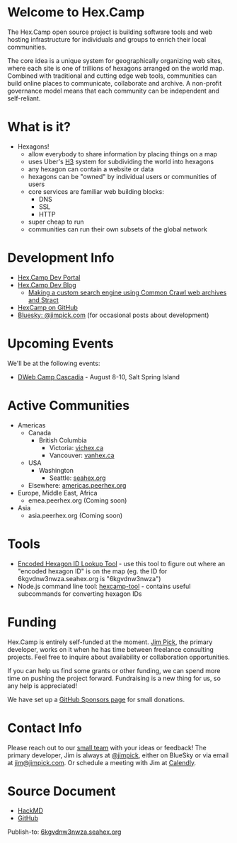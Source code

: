 # Welcome to Hex.Camp

The Hex.Camp open source project is building software tools and web hosting infrastructure for individuals and groups to enrich their local communities.

The core idea is a unique system for geographically organizing web sites, where each site is one of trillions of hexagons arranged on the world map. Combined with traditional and cutting edge web tools, communities can build online places to communicate, collaborate and archive. A non-profit governance model means that each community can be independent and self-reliant.

# What is it?

* Hexagons!
    * allow everybody to share information by placing things on a map
    * uses Uber's [H3](https://h3geo.org/) system for subdividing the world into hexagons
    * any hexagon can contain a website or data
    * hexagons can be "owned" by individual users or communities of users
    * core services are familiar web building blocks:
        * DNS
        * SSL
        * HTTP
    * super cheap to run
    * communities can run their own subsets of the global network

# Development Info

- [Hex.Camp Dev Portal](https://6kgru5w3nwza.vichex.ca/)
- [Hex.Camp Dev Blog](https://6kgrunw3nwza.vichex.ca/)
    * [Making a custom search engine using Common Crawl web archives and Stract](https://6kgrunw3nwza.vichex.ca/posts/2025-07-17-search-experiment/)
- [HexCamp on GitHub](https://github.com/hexcamp)
- [Bluesky: @jimpick.com](https://bsky.app/profile/jimpick.com) (for occasional posts about development)


# Upcoming Events

We'll be at the following events:

* [DWeb Camp Cascadia](https://dwebyvr.org/camp/) - August 8-10, Salt Spring Island

# Active Communities

* Americas
    * Canada
        * British Columbia 
            * Victoria: [vichex.ca](https://vichex.ca/)
            * Vancouver: [vanhex.ca](https://vanhex.ca/)
    * USA
        * Washington
            * Seattle: [seahex.org](https://seahex.org/)
    * Elsewhere: [americas.peerhex.org](https://americas.peerhex.org/)
* Europe, Middle East, Africa
    * emea.peerhex.org (Coming soon)
* Asia
    * asia.peerhex.org (Coming soon)

# Tools

* [Encoded Hexagon ID Lookup Tool](https://6l22glmvqj2a.test.hex.camp/) - use this tool to figure out where an "encoded hexagon ID" is on the map (eg. the ID for 6kgvdnw3nwza.seahex.org is "6kgvdnw3nwza")
* Node.js command line tool: [hexcamp-tool](https://www.npmjs.com/package/hexcamp-tool) - contains useful subcommands for converting hexagon IDs


# Funding

Hex.Camp is entirely self-funded at the moment. [Jim Pick](https://jimpick.com/), the primary developer, works on it when he has time between freelance consulting projects. Feel free to inquire about availability or collaboration opportunities.

If you can help us find some grants or other funding, we can spend more time on pushing the project forward. Fundraising is a new thing for us, so any help is appreciated!

We have set up a [GitHub Sponsors page](https://github.com/sponsors/hexcamp) for small donations.

# Contact Info

Please reach out to our [small team](https://whimsicalmachines.com/) with your ideas or feedback! The primary developer, Jim is always at [@jimpick](https://bsky.app/profile/jimpick.com), either on BlueSky or via email at <a href="mailto:jim@jimpick.com">jim@jimpick.com</a>. Or schedule a meeting with Jim at [Calendly](https://calendly.com/jjpick23).

# Source Document

* [HackMD](https://hackmd.io/pwU71T8cRpWystNPcSIo5w)
* [GitHub](https://github.com/hexcamp/hackmd-notes/blob/main/hexcamp-welcome/index.md)

Publish-to: [6kgvdnw3nwza.seahex.org](https://6kgvdnw3nwza.seahex.org/)
